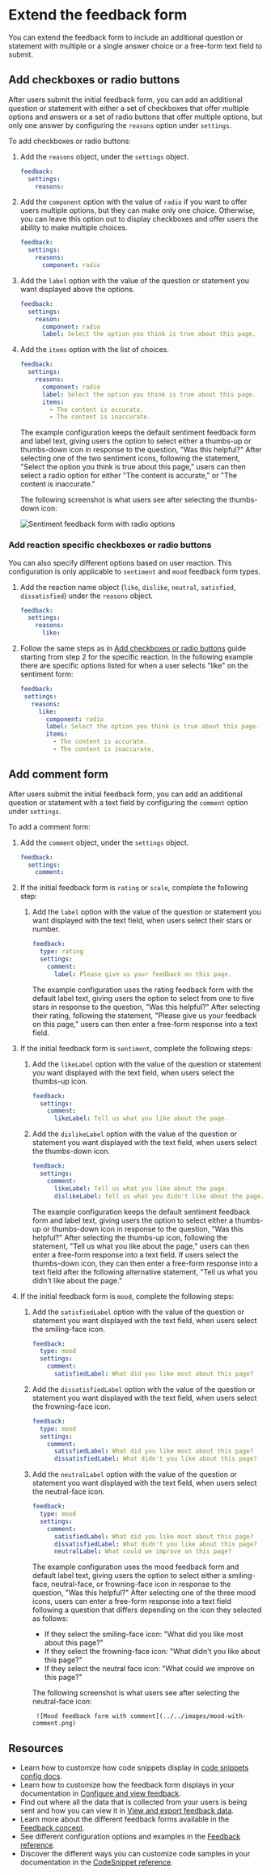 # Extend the feedback form

You can extend the feedback form to include an additional question or statement with multiple or a single answer choice or a free-form text field to submit.

## Add checkboxes or radio buttons

After users submit the initial feedback form, you can add an additional question or statement with either a set of checkboxes that offer multiple options and answers or a set of radio buttons that offer multiple options, but only one answer by configuring the `reasons` option under `settings`.

To add checkboxes or radio buttons:

1. Add the `reasons` object, under the `settings` object.
   ```yaml
   feedback:
     settings:
       reasons:
   ```

2. Add the `component` option with the value of `radio` if you want to offer users multiple options, but they can make only one choice. Otherwise, you can leave this option out to display checkboxes and offer users the ability to make multiple choices.
   ```yaml
   feedback:
     settings:
       reasons:
         component: radio
   ```
3. Add the `label` option with the value of the question or statement you want displayed above the options.
   ```yaml
   feedback:
     settings:
       reason:
         component: radio
         label: Select the option you think is true about this page.
   ```
4. Add the `items` option with the list of choices.

   ```yaml
   feedback:
     settings:
       reasons:
         component: radio
         label: Select the option you think is true about this page.
         items:
           - The content is accurate.
           - The content is inaccurate.
   ```

   The example configuration keeps the default sentiment feedback form and label text, giving users the option to select either a thumbs-up or thumbs-down icon in response to the question, "Was this helpful?"
   After selecting one of the two sentiment icons, following the statement, "Select the option you think is true about this page," users can then select a radio option for either "The content is accurate," or "The content is inaccurate."

   The following screenshot is what users see after selecting the thumbs-down icon:

   ![Sentiment feedback form with radio options](./../../images/sentiment-with-radio.png)

### Add reaction specific checkboxes or radio buttons

You can also specify different options based on user reaction. This configuration is only applicable to `sentiment` and `mood` feedback form types.

1. Add the reaction name object (`like`, `dislike`, `neutral`, `satisfied`, `dissatisfied`) under the `reasons` object.
   ```yaml
   feedback:
     settings:
       reasons:
         like:
   ```

2. Follow the same steps as in [Add checkboxes or radio buttons](#add-checkboxes-or-radio-buttons) guide starting from step 2 for the specific reaction. In the following example there are specific options listed for when a user selects "like" on the sentiment form:
    ```yaml
   feedback:
     settings:
       reasons:
         like:
           component: radio
           label: Select the option you think is true about this page.
           items:
             - The content is accurate.
             - The content is inaccurate.
   ```

## Add comment form

After users submit the initial feedback form, you can add an additional question or statement with a text field by configuring the `comment` option under `settings`.

To add a comment form:

1. Add the `comment` object, under the `settings` object.

    ```yaml
    feedback:
      settings:
        comment:
    ```
2. If the initial feedback form is `rating` or `scale`, complete the following step:

    1. Add the `label` option with the value of the question or statement you want displayed with the text field, when users select their stars or number.

       ```yaml {% title="redocly.yaml" %}
       feedback:
         type: rating
         settings:
           comment:
             label: Please give us your feedback on this page.
       ```

       The example configuration uses the rating feedback form with the default label text, giving users the option to select from one to five stars in response to the question, "Was this helpful?"
       After selecting their rating, following the statement, "Please give us your feedback on this page," users can then enter a free-form response into a text field.

3. If the initial feedback form is `sentiment`, complete the following steps:

    1. Add the `likeLabel` option with the value of the question or statement you want displayed with the text field, when users select the thumbs-up icon.
       ```yaml {% title="redocly.yaml" %}
       feedback:
         settings:
           comment:
             likeLabel: Tell us what you like about the page.
       ```
    2. Add the `dislikeLabel` option with the value of the question or statement you want displayed with the text field, when users select the thumbs-down icon.

       ```yaml {% title="redocly.yaml" %}
       feedback:
         settings:
           comment:
             likeLabel: Tell us what you like about the page.
             dislikeLabel: Tell us what you didn't like about the page.
       ```

       The example configuration keeps the default sentiment feedback form and label text, giving users the option to select either a thumbs-up or thumbs-down icon in response to the question, "Was this helpful?"
       After selecting the thumbs-up icon, following the statement, "Tell us what you like about the page," users can then enter a free-form response into a text field.
       If users select the thumbs-down icon, they can then enter a free-form response into a text field after the following alternative statement, "Tell us what you didn't like about the page."

4. If the initial feedback form is `mood`, complete the following steps:

    1. Add the `satisfiedLabel` option with the value of the question or statement you want displayed with the text field, when users select the smiling-face icon.
        ```yaml {% title="redocly.yaml" %}
        feedback:
          type: mood
          settings:
            comment:
              satisfiedLabel: What did you like most about this page?
        ```
    2. Add the `dissatisfiedLabel` option with the value of the question or statement you want displayed with the text field, when users select the frowning-face icon.
        ```yaml {% title="redocly.yaml" %}
        feedback:
          type: mood
          settings:
            comment:
              satisfiedLabel: What did you like most about this page?
              dissatisfiedLabel: What didn't you like about this page?
        ```
    3. Add the `neutralLabel` option with the value of the question or statement you want displayed with the text field, when users select the neutral-face icon.

        ```yaml {% title="redocly.yaml" %}
        feedback:
          type: mood
          settings:
            comment:
              satisfiedLabel: What did you like most about this page?
              dissatisfiedLabel: What didn't you like about this page?
              neutralLabel: What could we improve on this page?
        ```

        The example configuration uses the mood feedback form and default label text, giving users the option to select either a smiling-face, neutral-face, or frowning-face icon in response to the question, "Was this helpful?"
        After selecting one of the three mood icons, users can enter a free-form response into a text field following a question that differs depending on the icon they selected as follows:

        - If they select the smiling-face icon: "What did you like most about this page?"
        - If they select the frowning-face icon: "What didn't you like about this page?"
        - If they select the neutral face icon: "What could we improve on this page?"

        The following screenshot is what users see after selecting the neutral-face icon:

            ![Mood feedback form with comment](../../images/mood-with-comment.png)

## Resources

- Learn how to customize how code snippets display in [code snippets config docs](../../../config/code-snippet.md).
- Learn how to customize how the feedback form displays in your documentation in [Configure and view feedback](index.md).
- Find out where all the data that is collected from your users is being sent and how you can view it in [View and export feedback data](../../../reunite/project/view-export-data.md).
- Learn more about the different feedback forms available in the [Feedback concept](../../concepts/feedback.md).
- See different configuration options and examples in the [Feedback reference](../../../config/feedback.md).
- Discover the different ways you can customize code samples in your documentation in the [CodeSnippet reference](../../../config/code-snippet.md).
